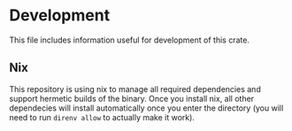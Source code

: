 # Development

This file includes information useful for development of this crate.

## Nix

This repository is using nix to manage all required dependencies and support
hermetic builds of the binary. Once you install nix, all other dependecies will
install automatically once you enter the directory (you will need to run
`direnv allow` to actually make it work).
